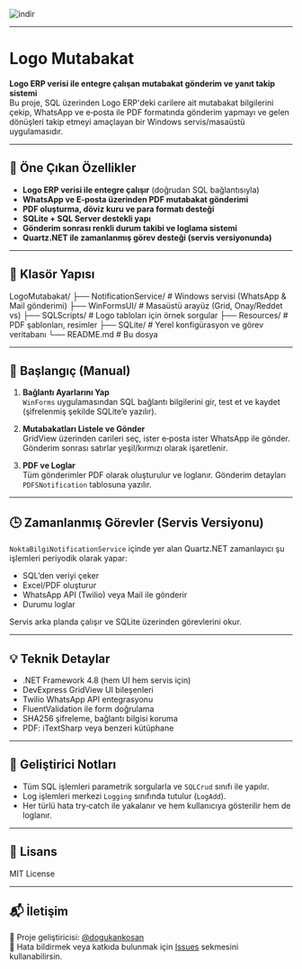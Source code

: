 ![indir](https://github.com/user-attachments/assets/380a0145-c5d5-4f51-8ba0-96375f580208)

---

# Logo Mutabakat

**Logo ERP verisi ile entegre çalışan mutabakat gönderim ve yanıt takip sistemi**  
Bu proje, SQL üzerinden Logo ERP'deki carilere ait mutabakat bilgilerini çekip, WhatsApp ve e‑posta ile PDF formatında gönderim yapmayı ve gelen dönüşleri takip etmeyi amaçlayan bir Windows servis/masaüstü uygulamasıdır.

---

## 🚀 Öne Çıkan Özellikler

- **Logo ERP verisi ile entegre çalışır** (doğrudan SQL bağlantısıyla)
- **WhatsApp ve E‑posta üzerinden PDF mutabakat gönderimi**
- **PDF oluşturma, döviz kuru ve para formatı desteği**
- **SQLite + SQL Server destekli yapı**
- **Gönderim sonrası renkli durum takibi ve loglama sistemi**
- **Quartz.NET ile zamanlanmış görev desteği (servis versiyonunda)**

---

## 📂 Klasör Yapısı

LogoMutabakat/
├── NotificationService/ # Windows servisi (WhatsApp & Mail gönderimi)
├── WinFormsUI/ # Masaüstü arayüz (Grid, Onay/Reddet vs)
├── SQLScripts/ # Logo tabloları için örnek sorgular
├── Resources/ # PDF şablonları, resimler
├── SQLite/ # Yerel konfigürasyon ve görev veritabanı
└── README.md # Bu dosya

---

## 🔧 Başlangıç (Manual)

1. **Bağlantı Ayarlarını Yap**  
   `WinForms` uygulamasından SQL bağlantı bilgilerini gir, test et ve kaydet (şifrelenmiş şekilde SQLite’e yazılır).

2. **Mutabakatları Listele ve Gönder**  
   GridView üzerinden carileri seç, ister e‑posta ister WhatsApp ile gönder. Gönderim sonrası satırlar yeşil/kırmızı olarak işaretlenir.

3. **PDF ve Loglar**  
   Tüm gönderimler PDF olarak oluşturulur ve loglanır. Gönderim detayları `PDFSNotification` tablosuna yazılır.

---

## 🕒 Zamanlanmış Görevler (Servis Versiyonu)

`NoktaBilgiNotificationService` içinde yer alan Quartz.NET zamanlayıcı şu işlemleri periyodik olarak yapar:

- SQL’den veriyi çeker
- Excel/PDF oluşturur
- WhatsApp API (Twilio) veya Mail ile gönderir
- Durumu loglar

Servis arka planda çalışır ve SQLite üzerinden görevlerini okur.

---

## 💡 Teknik Detaylar

- .NET Framework 4.8 (hem UI hem servis için)
- DevExpress GridView UI bileşenleri
- Twilio WhatsApp API entegrasyonu
- FluentValidation ile form doğrulama
- SHA256 şifreleme, bağlantı bilgisi koruma
- PDF: iTextSharp veya benzeri kütüphane

---

## 🧪 Geliştirici Notları

- Tüm SQL işlemleri parametrik sorgularla ve `SQLCrud` sınıfı ile yapılır.
- Log işlemleri merkezi `Logging` sınıfında tutulur (`LogAdd`).
- Her türlü hata try‑catch ile yakalanır ve hem kullanıcıya gösterilir hem de loglanır.

---

## 📄 Lisans

MIT License

---

## 📬 İletişim

🧠 Proje geliştiricisi: [@dogukankosan](https://github.com/dogukankosan)  
🐞 Hata bildirmek veya katkıda bulunmak için [Issues](https://github.com/dogukankosan/LogoMutabakat/issues) sekmesini kullanabilirsin.

